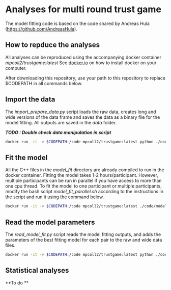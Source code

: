 # Analyses for multi round trust game

The model fitting code is based on the code shared by Andreas Hula (https://github.com/AndreasHula).

## How to repduce the analyses

All analyses can be reproduced using the accompanying docker container *mpcoll2/trustgame:latest*
See [docker.io](https://docs.docker.com/get-docker/) on how to install docker on your computer.

After downloading this repository, use your path to this repository to replace $CODEPATH in all commands below.

## Import the data

The *import_prepare_data.py* script loads the raw data, creates long and wide versions of the data frame and saves the data as a binary file for the model fitting. All outputs are saved in the *data* folder.

***TODO : Double check data manipulation in script***

```bash
docker run -it -v $CODEPATH:/code mpcoll2/trustgame:latest python ./code/import_prepare_data.py
```

## Fit the model

All the C++ files in the *model_fit* directory are already compiled to run in the docker container. Fitting the model takes 1-2 hours/participant. However, multiple participants can be run in parallel if you have access to more than one cpu thread. To fit the model to one participant or multiple participants, modify the bash script *model_fit_parallel.sh* according to the instructions in the script and run it using the command below.

```bash
docker run -it -v $CODEPATH:/code mpcoll2/trustgame:latest ./code/model_fit_parallel.sh
```

## Read the model parameters

The *read_model_fit.py* script reads the model fitting outputs, and adds the parameters
of the best fitting model for each pair to the raw and wide data files.

```bash
docker run -it -v $CODEPATH:/code mpcoll2/trustgame:latest python ./code/read_model_fit.py
```

## Statistical analyses

**To do **
